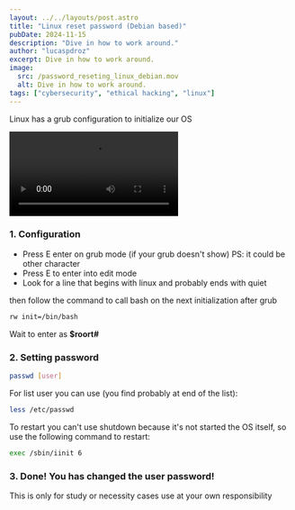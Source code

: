 ```yaml
---
layout: ../../layouts/post.astro
title: "Linux reset password (Debian based)"
pubDate: 2024-11-15
description: "Dive in how to work around."
author: "lucaspdroz"
excerpt: Dive in how to work around.
image:
  src: /password_reseting_linux_debian.mov
  alt: Dive in how to work around.
tags: ["cybersecurity", "ethical hacking", "linux"]
---
```


Linux has a grub configuration to initialize our OS

<video src="password_reseting_linux_debian.mov" controls>
  Your browser does not support the video tag.
</video>

### 1. Configuration

- Press E enter on grub mode (if your grub doesn't show) PS: it could be other character
- Press E to enter into edit mode
- Look for a line that begins with linux and probably ends with quiet

then follow the command to call bash on the next initialization after grub

```bash
rw init=/bin/bash
```

Wait to enter as **$roort#**

### 2. Setting password

```sh
passwd [user]
```

For list user you can use (you find probably at end of the list):

```sh
less /etc/passwd
```

To restart you can't use shutdown because it's not started the OS itself, so use the following command to  restart:

```sh
exec /sbin/iinit 6
```

### 3. **Done! You has changed the user password!**

This is only for study or necessity cases use at your own responsibility
